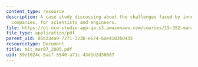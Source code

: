 ```yaml
---
content_type: resource
description: A case study discussing about the challenges faced by innovation-driven
  companies, for scientists and engineers.
file: https://ol-ocw-studio-app-qa.s3.amazonaws.com/courses/15-352-managing-innovation-emerging-trends-spring-2005/59e1024c5acf5540a71c43d1d2d30687_mit_mar07_2005.pdf
file_type: application/pdf
parent_uid: 85b33ea9-7271-323b-e674-6ae4183b0435
resourcetype: Document
title: mit_mar07_2005.pdf
uid: 59e1024c-5acf-5540-a71c-43d1d2d30687
---
```

